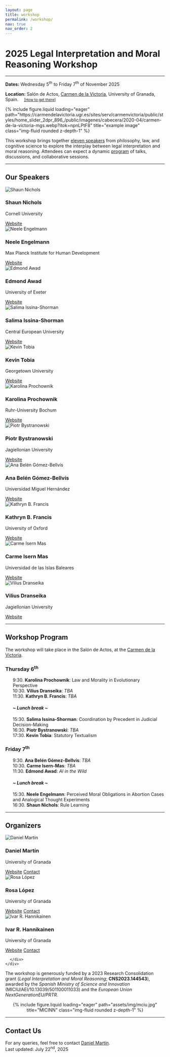 ```yaml
---
layout: page
title: workshop
permalink: /workshop/
nav: true
nav_order: 2
---
```


  <h1>2025 <strong>Legal Interpretation and Moral Reasoning</strong> Workshop</h1>
  <hr>

  <div class="workshop-meta">
    <p><strong>Dates:</strong> Wednesday 5<sup>th</sup> to Friday 7<sup>th</sup> of November 2025</p>
    <p><strong>Location:</strong> Salón de Actos, <a href="https://carmendelavictoria.ugr.es/" target="_blank">Carmen de la Victoria</a>, University of Granada, Spain.
    <span style="margin-left: 1em;"><small>
    <a href="https://maps.app.goo.gl/rXzx385aCBZv5hmt5" target="_blank">
      <i class="fas fa-map-marker-alt"></i> [How to get there]</a>
      </small></span></p>
  </div>

<div class="row justify-content-center">
    <div class="col-sm" style="max-width: 1000px; width: 100%;">
{% include figure.liquid loading="eager" path="https://carmendelavictoria.ugr.es/sites/serv/carmenvictoria/public/styles/home_slider_2dpr_896_/public/imagenes/cabecera/2020-04/carmen-de-la-victoria-mgs.webp?itok=npnLPtF8" title="example image" class="img-fluid rounded z-depth-1" %}
    </div>
</div>

  <div class="workshop-description">
    <p>This workshop brings together <a href="#confirmed-speakers">eleven speakers</a> from philosophy, law, and cognitive science to explore the interplay between legal interpretation and moral reasoning. Attendees can expect a dynamic <a href="#program">program</a> of talks, discussions, and collaborative sessions.</p>
  </div>
  <hr>
 <!-- Speakers -->
  <section id="confirmed-speakers" class="workshop-section">
    <h2>Our Speakers</h2>
<div class="profile-grid">

  <!-- Shaun Nichols -->
  <div class="profile-card">
    <div class="profile-img-container">
      <img src="/assets/img/workshop/nichols.jpg" alt="Shaun Nichols">
    </div>
    <div class="profile-content">
      <h3>Shaun Nichols</h3>
      <p class="affiliation">Cornell University</p>
      <div class="profile-links">
        <a href="https://sites.google.com/view/shaunbnichols/home" target="_blank"><i class="fas fa-globe"></i> Website</a>
      </div>
    </div>
  </div>

  <!-- Neele Engelmann -->
  <div class="profile-card">
    <div class="profile-img-container">
      <img src="/assets/img/workshop/neele.jpeg" alt="Neele Engelmann">
    </div>
    <div class="profile-content">
      <h3>Neele Engelmann</h3>
      <p class="affiliation">Max Planck Institute for Human Development</p>
      <div class="profile-links">
        <a href="https://www.neeleengelmann.com" target="_blank"><i class="fas fa-globe"></i> Website</a>
      </div>
    </div>
  </div>

  <!-- Edmond Awad -->
  <div class="profile-card">
    <div class="profile-img-container">
      <img src="/assets/img/workshop/awad.png" alt="Edmond Awad">
    </div>
    <div class="profile-content">
      <h3>Edmond Awad</h3>
      <p class="affiliation">University of Exeter</p>
      <div class="profile-links">
        <a href="https://www.edmondawad.me" target="_blank"><i class="fas fa-globe"></i> Website</a>
      </div>
    </div>
  </div>

  <!-- Salima Issina-Shorman -->
  <div class="profile-card">
    <div class="profile-img-container">
      <img src="/assets/img/workshop/salima.jpeg" alt="Salima Issina-Shorman">
    </div>
    <div class="profile-content">
      <h3>Salima Issina-Shorman</h3>
      <p class="affiliation">Central European University</p>
      <div class="profile-links">
        <a href="https://cognitivescience.ceu.edu/people/salima-issina-shorman" target="_blank"><i class="fas fa-globe"></i> Website</a>
      </div>
    </div>
  </div>

  <!-- Kevin Tobia -->
  <div class="profile-card">
    <div class="profile-img-container">
      <img src="/assets/img/workshop/tobia.jpg" alt="Kevin Tobia">
    </div>
    <div class="profile-content">
      <h3>Kevin Tobia</h3>
      <p class="affiliation">Georgetown University</p>
      <div class="profile-links">
        <a href="https://www.law.georgetown.edu/faculty/kevin-tobia/" target="_blank"><i class="fas fa-globe"></i> Website</a>
      </div>
    </div>
  </div>

  <!-- Karolina Prochownik -->
  <div class="profile-card">
    <div class="profile-img-container">
      <img src="/assets/img/workshop/karolina.jpg" alt="Karolina Prochownik">
    </div>
    <div class="profile-content">
      <h3>Karolina Prochownik</h3>
      <p class="affiliation">Ruhr-University Bochum</p>
      <div class="profile-links">
        <a href="https://www.karolinaprochownik.com" target="_blank"><i class="fas fa-globe"></i> Website</a>
      </div>
    </div>
  </div>

  <!-- Piotr Bystranowski -->
  <div class="profile-card">
    <div class="profile-img-container">
      <img src="/assets/img/workshop/piotr.jpeg" alt="Piotr Bystranowski">
    </div>
    <div class="profile-content">
      <h3>Piotr Bystranowski</h3>
      <p class="affiliation">Jagiellonian University</p>
      <div class="profile-links">
        <a href="https://incet.uj.edu.pl/piotr-bystranowski" target="_blank"><i class="fas fa-globe"></i> Website</a>
      </div>
    </div>
  </div>

  <!-- Ana Belén Gómez-Bellvís -->
  <div class="profile-card">
    <div class="profile-img-container">
      <img src="/assets/img/workshop/ana.jpeg" alt="Ana Belén Gómez-Bellvís">
    </div>
    <div class="profile-content">
      <h3>Ana Belén Gómez-Bellvís</h3>
      <p class="affiliation">Universidad Miguel Hernández</p>
      <div class="profile-links">
        <a href="https://www.linkedin.com/in/ana-belén-gómez-bellvís-99493921" target="_blank"><i class="fas fa-globe"></i> Website</a>
      </div>
    </div>
  </div>
    <!-- Kathryn B. Francis -->
  <div class="profile-card">
    <div class="profile-img-container">
      <img src="/assets/img/workshop/francis.png" alt="Kathryn B. Francis">
    </div>
    <div class="profile-content">
      <h3>Kathryn B. Francis</h3>
      <p class="affiliation">University of Oxford</p>
      <div class="profile-links">
        <a href="https://www.kathrynfrancis.com/home" target="_blank"><i class="fas fa-globe"></i> Website</a>
      </div>
    </div>
  </div>
      <!-- Carme  -->
  <div class="profile-card">
    <div class="profile-img-container">
      <img src="/assets/img/carme.png" alt="Carme Isern Mas">
    </div>
    <div class="profile-content">
      <h3>Carme Isern Mas</h3>
      <p class="affiliation">Universidad de las Islas Baleares</p>
      <div class="profile-links">
        <a href="https://www.uib.es/es/personal/ABjIyMjIzNg/" target="_blank"><i class="fas fa-globe"></i> Website</a>
      </div>
    </div>
  </div>
        <!-- Vilius  -->
  <div class="profile-card">
    <div class="profile-img-container">
      <img src="/assets/img/workshop/vilius.png" alt="Vilius Dranseika">
    </div>
    <div class="profile-content">
      <h3>Vilius Dranseika</h3>
      <p class="affiliation">Jagiellonian University</p>
      <div class="profile-links">
        <a href="https://www.dranseika.lt" target="_blank"><i class="fas fa-globe"></i> Website</a>
      </div>
    </div>
  </div>

</div>

  </section>

  <hr>

<!-- Program -->
  <section id="program" class="workshop-section">
    <h2><b>Workshop Program</b></h2>
    <p>The workshop will take place in the Salón de Actos, at the <a href="https://carmendelavictoria.ugr.es/">Carmen de la Victoria</a>.</p> 
    <h3>Thursday 6<sup>th</sup></h3>
    <ul style="list-style: none;">
      <li> <time>9:30</time>.  <strong>Karolina Prochownik</strong>: Law and Morality in Evolutionary Perspective</li>
      <li><time>10:30</time>.  <strong>Vilius Dranseika</strong>: <i>TBA</i> </li>
      <li><time>11:30</time>.  <strong>Kathryn B. Francis</strong>: <i>TBA</i> </li>
      <h4><i> ~ Lunch break ~ </i></h4>
      <li><time>15:30</time>.  <strong>Salima Issina-Shorman</strong>: Coordination by Precedent in Judicial Decision-Making</li>
      <li><time>16:30</time>.  <strong>Piotr Bystranowski</strong>: <i>TBA</i> </li>
      <li><time>17:30</time>.  <strong>Kevin Tobia</strong>: Statutory Textualism</li>
    </ul>
    <h3>Friday 7<sup>th</sup></h3>
    <ul style="list-style: none;">
      <li> <time>9:30</time>.  <strong>Ana Belén Gómez-Bellvís</strong>: <i>TBA</i> </li>
      <li><time>10:30</time>.  <strong>Carme Isern-Mas</strong>: <i>TBA</i> </li>
      <li><time>11:30</time>.  <strong>Edmond Awad</strong>: <i>AI in the Wild</i> </li>
      <h4><i> ~ Lunch break ~ </i></h4>
      <li><time>15:30</time>.  <strong>Neele Engelmann</strong>: Perceived Moral Obligations in Abortion Cases and Analogical Thought Experiments</li>
      <li><time>16:30</time>.  <strong>Shaun Nichols</strong>: Rule Learning </li>
    </ul>
  </section>

  <hr>

  <!-- Organizers -->
  <section class="organizers-section">
    <h2>Organizers</h2>
    <div class="profile-grid-workshop">

  <!-- Organizer: Daniel Martín -->
  <div class="profile-card">
    <div class="profile-img-container">
      <img src="/assets/img/dani.png" alt="Daniel Martín">
    </div>
    <div class="profile-content">
      <h3>Daniel Martín</h3>
      <p class="affiliation">University of Granada</p>
      <div class="profile-links">
        <a href="/people/" target="_blank"><i class="fas fa-globe"></i> Website</a>
        <a href="mailto:damartin@ugr.es"><i class="fas fa-envelope"></i> Contact</a>
      </div>
    </div>
  </div>

  <!-- Organizer: Rosa López -->
  <div class="profile-card">
    <div class="profile-img-container">
      <img src="/assets/img/rosa.jpeg" alt="Rosa López">
    </div>
    <div class="profile-content">
      <h3>Rosa López</h3>
      <p class="affiliation">University of Granada</p>
      <div class="profile-links">
        <a href="/people/" target="_blank"><i class="fas fa-globe"></i> Website</a>
        <a href="mailto:rosall@ugr.es"><i class="fas fa-envelope"></i> Contact</a>
      </div>
    </div>
  </div>

  <!-- Organizer: Ivar R. Hannikainen -->
  <div class="profile-card">
    <div class="profile-img-container">
      <img src="/assets/img/ivar.png" alt="Ivar R. Hannikainen">
    </div>
    <div class="profile-content">
      <h3>Ivar R. Hannikainen</h3>
      <p class="affiliation">University of Granada</p>
      <div class="profile-links">
        <a href="/people/" target="_blank"><i class="fas fa-globe"></i> Website</a>
        <a href="mailto:ivar@ugr.es"><i class="fas fa-envelope"></i> Contact</a>

      </div>
    </div>

  </div>

  </div>

<div class="row justify-content-center" style="align-items: center; max-width: 750px; margin: auto;">
  <p style="text-align: left;">
    The workshop is generously funded by a 2023 Research Consolidation grant (<i>Legal Interpretation and Moral Reasoning</i>; <b>CNS2023.144543</b>), awarded by the <i>Spanish Ministry of Science and Innovation</i> (MICIU/AEI/10.13039/501100011033) and the <i>European Union NextGenerationEU/PRTR</i>.
  </p>
  <div style="width: 100%; text-align: center;">
    {% include figure.liquid loading="eager" path="assets/img/mciu.jpg" title="MICINN" class="img-fluid rounded z-depth-1" %}
  </div>
</div>

<hr>

<h2><i class="fas fa-envelope"></i> Contact Us</h2>
<p>For any queries, feel free to contact <a href="mailto:damartin@ugr.es?subject=Workshop%20Inquiry">Daniel Martín</a>.<br>
Last updated: July 22<sup>nd</sup>, 2025</p>

</section>
